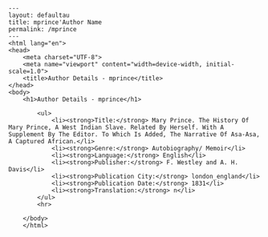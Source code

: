 
    ---
    layout: defaultau
    title: mprince'Author Name 
    permalink: /mprince
    ---
    <html lang="en">
    <head>
        <meta charset="UTF-8">
        <meta name="viewport" content="width=device-width, initial-scale=1.0">
        <title>Author Details - mprince</title>
    </head>
    <body>
        <h1>Author Details - mprince</h1>
        
            <ul>
                <li><strong>Title:</strong> Mary Prince. The History Of Mary Prince, A West Indian Slave. Related By Herself. With A Supplement By The Editor. To Which Is Added, The Narrative Of Asa-Asa, A Captured African.</li>
                <li><strong>Genre:</strong> Autobiography/ Memoir</li>
                <li><strong>Language:</strong> English</li>
                <li><strong>Publisher:</strong> F. Westley and A. H. Davis</li>
                <li><strong>Publication City:</strong> london_england</li>
                <li><strong>Publication Date:</strong> 1831</li>
                <li><strong>Translation:</strong> n</li>
            </ul>
            <hr>
            
        </body>
        </html>
        